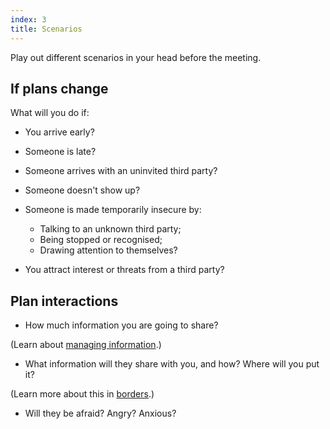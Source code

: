 ```yaml
---
index: 3
title: Scenarios
---
```

Play out different scenarios in your head before the meeting. 

## If plans change

What will you do if: 

*	You arrive early?

*   Someone is late?

*   Someone arrives with an uninvited third party?

*   Someone doesn't show up?

*   Someone is made temporarily insecure by: 
	*	Talking to an unknown third party;
    *	Being stopped or recognised;
    *	Drawing attention to themselves?
   
*   You attract interest or threats from a third party?

## Plan interactions

*   How much information you are going to share?

(Learn about [managing information](umbrella://information/managing-information).)

*   What information will they share with you, and how? Where will you put it?

(Learn more about this in [borders](umbrella://travel/borders).)

*   Will they be afraid? Angry? Anxious?